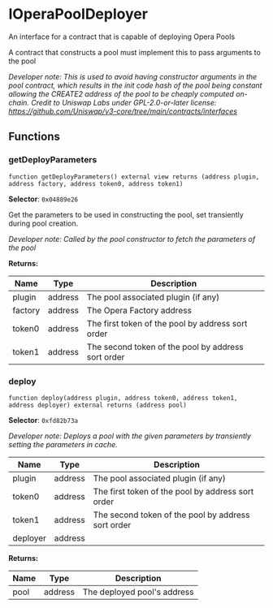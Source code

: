 

# IOperaPoolDeployer


An interface for a contract that is capable of deploying Opera Pools

A contract that constructs a pool must implement this to pass arguments to the pool

*Developer note: This is used to avoid having constructor arguments in the pool contract, which results in the init code hash
of the pool being constant allowing the CREATE2 address of the pool to be cheaply computed on-chain.
Credit to Uniswap Labs under GPL-2.0-or-later license:
https://github.com/Uniswap/v3-core/tree/main/contracts/interfaces*


## Functions
### getDeployParameters

```solidity
function getDeployParameters() external view returns (address plugin, address factory, address token0, address token1)
```
**Selector**: `0x04889e26`

Get the parameters to be used in constructing the pool, set transiently during pool creation.

*Developer note: Called by the pool constructor to fetch the parameters of the pool*

**Returns:**

| Name | Type | Description |
| ---- | ---- | ----------- |
| plugin | address | The pool associated plugin (if any) |
| factory | address | The Opera Factory address |
| token0 | address | The first token of the pool by address sort order |
| token1 | address | The second token of the pool by address sort order |

### deploy

```solidity
function deploy(address plugin, address token0, address token1, address deployer) external returns (address pool)
```
**Selector**: `0xfd82b73a`



*Developer note: Deploys a pool with the given parameters by transiently setting the parameters in cache.*

| Name | Type | Description |
| ---- | ---- | ----------- |
| plugin | address | The pool associated plugin (if any) |
| token0 | address | The first token of the pool by address sort order |
| token1 | address | The second token of the pool by address sort order |
| deployer | address |  |

**Returns:**

| Name | Type | Description |
| ---- | ---- | ----------- |
| pool | address | The deployed pool's address |


